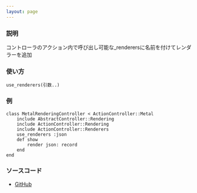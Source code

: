 ```yaml
---
layout: page
---
```


### 説明

コントローラのアクション内で呼び出し可能な_renderersに名前を付けてレンダラーを追加

### 使い方

    use_renderers(引数..)

### 例

    class MetalRenderingController < ActionController::Metal
        include AbstractController::Rendering
        include ActionController::Rendering
        include ActionController::Renderers
        use_renderers :json
        def show
            render json: record
        end
    end

### ソースコード

-   [GitHub](https://github.com/rails/rails/blob/984c3ef2775781d47efa9f541ce570daa2434a80/actionpack/lib/action_controller/metal/renderers.rb#L129)

